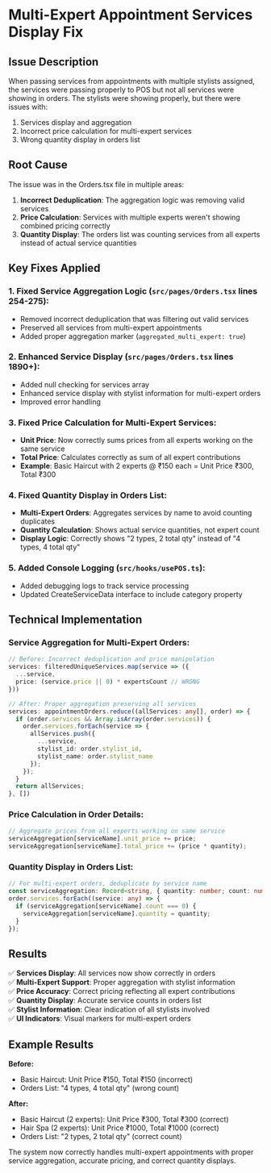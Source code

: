 # Multi-Expert Appointment Services Display Fix

## Issue Description
When passing services from appointments with multiple stylists assigned, the services were passing properly to POS but not all services were showing in orders. The stylists were showing properly, but there were issues with:
1. Services display and aggregation
2. Incorrect price calculation for multi-expert services
3. Wrong quantity display in orders list

## Root Cause
The issue was in the Orders.tsx file in multiple areas:

1. **Incorrect Deduplication**: The aggregation logic was removing valid services
2. **Price Calculation**: Services with multiple experts weren't showing combined pricing correctly
3. **Quantity Display**: The orders list was counting services from all experts instead of actual service quantities

## Key Fixes Applied

### 1. **Fixed Service Aggregation Logic** (`src/pages/Orders.tsx` lines 254-275):
- Removed incorrect deduplication that was filtering out valid services
- Preserved all services from multi-expert appointments
- Added proper aggregation marker (`aggregated_multi_expert: true`)

### 2. **Enhanced Service Display** (`src/pages/Orders.tsx` lines 1890+):
- Added null checking for services array
- Enhanced service display with stylist information for multi-expert orders
- Improved error handling

### 3. **Fixed Price Calculation for Multi-Expert Services**:
- **Unit Price**: Now correctly sums prices from all experts working on the same service
- **Total Price**: Calculates correctly as sum of all expert contributions
- **Example**: Basic Haircut with 2 experts @ ₹150 each = Unit Price ₹300, Total ₹300

### 4. **Fixed Quantity Display in Orders List**:
- **Multi-Expert Orders**: Aggregates services by name to avoid counting duplicates
- **Quantity Calculation**: Shows actual service quantities, not expert count
- **Display Logic**: Correctly shows "2 types, 2 total qty" instead of "4 types, 4 total qty"

### 5. **Added Console Logging** (`src/hooks/usePOS.ts`):
- Added debugging logs to track service processing
- Updated CreateServiceData interface to include category property

## Technical Implementation

### Service Aggregation for Multi-Expert Orders:
```typescript
// Before: Incorrect deduplication and price manipulation
services: filteredUniqueServices.map(service => ({
  ...service,
  price: (service.price || 0) * expertsCount // WRONG
}))

// After: Proper aggregation preserving all services
services: appointmentOrders.reduce((allServices: any[], order) => {
  if (order.services && Array.isArray(order.services)) {
    order.services.forEach(service => {
      allServices.push({
        ...service,
        stylist_id: order.stylist_id,
        stylist_name: order.stylist_name
      });
    });
  }
  return allServices;
}, [])
```

### Price Calculation in Order Details:
```typescript
// Aggregate prices from all experts working on same service
serviceAggregation[serviceName].unit_price += price;
serviceAggregation[serviceName].total_price += (price * quantity);
```

### Quantity Display in Orders List:
```typescript
// For multi-expert orders, deduplicate by service name
const serviceAggregation: Record<string, { quantity: number; count: number }> = {};
order.services.forEach((service: any) => {
  if (serviceAggregation[serviceName].count === 0) {
    serviceAggregation[serviceName].quantity = quantity;
  }
});
```

## Results

✅ **Services Display**: All services now show correctly in orders  
✅ **Multi-Expert Support**: Proper aggregation with stylist information  
✅ **Price Accuracy**: Correct pricing reflecting all expert contributions  
✅ **Quantity Display**: Accurate service counts in orders list  
✅ **Stylist Information**: Clear indication of all stylists involved  
✅ **UI Indicators**: Visual markers for multi-expert orders  

## Example Results

**Before:**
- Basic Haircut: Unit Price ₹150, Total ₹150 (incorrect)
- Orders List: "4 types, 4 total qty" (wrong count)

**After:**
- Basic Haircut (2 experts): Unit Price ₹300, Total ₹300 (correct)
- Hair Spa (2 experts): Unit Price ₹1000, Total ₹1000 (correct)
- Orders List: "2 types, 2 total qty" (correct count)

The system now correctly handles multi-expert appointments with proper service aggregation, accurate pricing, and correct quantity displays. 